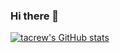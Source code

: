 ### Hi there 👋
[![tacrew's GitHub stats](https://github-readme-stats.vercel.app/api?username=tacrew&count_private=true&theme=dark)](https://github.com/anuraghazra/github-readme-stats)

<!--
**tacrew/tacrew** is a ✨ _special_ ✨ repository because its `README.md` (this file) appears on your GitHub profile.

Here are some ideas to get you started:

- 🔭 I’m currently working on ...
- 🌱 I’m currently learning ...
- 👯 I’m looking to collaborate on ...
- 🤔 I’m looking for help with ...
- 💬 Ask me about ...
- 📫 How to reach me: ...
- 😄 Pronouns: ...
- ⚡ Fun fact: ...
-->
